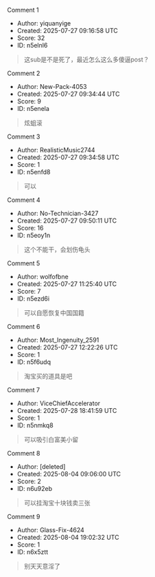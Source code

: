 Comment 1

- Author: yiquanyige
- Created: 2025-07-27 09:16:58 UTC
- Score: 32
- ID: n5elnl6

> 这sub是不是死了，最近怎么这么多傻逼post？

Comment 2

- Author: New-Pack-4053
- Created: 2025-07-27 09:34:44 UTC
- Score: 9
- ID: n5enela

> 炫蛆滚

Comment 3

- Author: RealisticMusic2744
- Created: 2025-07-27 09:34:58 UTC
- Score: 1
- ID: n5enfd8

> 可以

Comment 4

- Author: No-Technician-3427
- Created: 2025-07-27 09:50:11 UTC
- Score: 16
- ID: n5eoy1n

> 这个不能干，会划伤龟头

Comment 5

- Author: wolfofbne
- Created: 2025-07-27 11:25:40 UTC
- Score: 7
- ID: n5ezd6i

> 可以自愿恢复中国国籍

Comment 6

- Author: Most_Ingenuity_2591
- Created: 2025-07-27 12:22:26 UTC
- Score: 1
- ID: n5f6udq

> 淘宝买的道具是吧

Comment 7

- Author: ViceChiefAccelerator
- Created: 2025-07-28 18:41:59 UTC
- Score: 1
- ID: n5nmkq8

> 可以吸引白富美小留

Comment 8

- Author: [deleted]
- Created: 2025-08-04 09:06:00 UTC
- Score: 2
- ID: n6u92eb

> 可以挂淘宝十块钱卖三张

Comment 9

- Author: Glass-Fix-4624
- Created: 2025-08-04 19:02:32 UTC
- Score: 1
- ID: n6x5ztt

> 别天天意淫了
